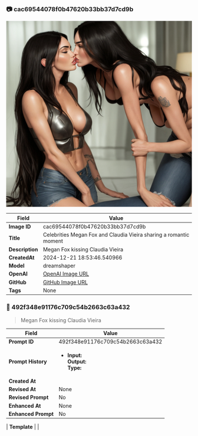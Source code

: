 

### 📷 cac69544078f0b47620b33bb37d7cd9b 


![data.id](./cac69544078f0b47620b33bb37d7cd9b.jpg)


| Field          | Value                                                                                                                     |
|----------------|---------------------------------------------------------------------------------------------------------------------------|
| **Image ID**             | cac69544078f0b47620b33bb37d7cd9b                                                                                                             |
| **Title**           | Celebrities Megan Fox and Claudia Vieira sharing a romantic moment                                                                                                       |
| **Description**           | Megan Fox kissing Claudia Vieira                                                                                                       |
| **CreatedAt**        | 2024-12-21 18:53:46.540966                                                                                                        |
| **Model**        | dreamshaper                                                                                                        |
| **OpenAI**         | [OpenAI Image URL](http://192.168.1.85:8081/generated-images/b643811138664.png)                                                                                |
| **GitHub**         | [GitHub Image URL](https://raw.githubusercontent.com/Caneta-Silva/GODZ/refs/heads/main/images/cac69544078f0b47620b33bb37d7cd9b/cac69544078f0b47620b33bb37d7cd9b.jpg)                                                                                |
| **Tags**       | None                                                                                                                   |

### 📜 492f348e91176c709c54b2663c63a432

> Megan Fox kissing Claudia Vieira

| Field          | Value                                                                                                                                                                      |
|----------------|----------------------------------------------------------------------------------------------------------------------------------------------------------------------------|
| **Prompt ID**  | 492f348e91176c709c54b2663c63a432                                                                                                                                                            |
| **Prompt History** | <ul><li>**Input:**  <br> **Output:**  <br> **Type:** </li></ul> |
| **Created At** |                                                                                                                                                    |
| **Revised At** | None                                                                                                                                                   |
| **Revised Prompt** | No                                                                                                                                                                      |
| **Enhanced At** | None                                                                                                                                                  |
| **Enhanced Prompt** | No                                                                                                                                                                    |

| **Template**   |                                                                                                                                            |


